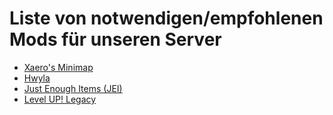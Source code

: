 # Liste von notwendigen/empfohlenen Mods für unseren Server
- [Xaero's Minimap](https://www.curseforge.com/minecraft/mc-mods/xaeros-minimap)
- [Hwyla](https://www.curseforge.com/minecraft/mc-mods/hwyla)
- [Just Enough Items (JEI)](https://www.curseforge.com/minecraft/mc-mods/jei)
- [Level UP! Legacy](https://www.curseforge.com/minecraft/mc-mods/level-up-legacy)
